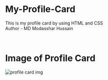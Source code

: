 # My-Profile-Card
This is my profile card by using HTML and CSS
<br>
Author - MD Modasshar Hussain

<br>

# Image of Profile Card

![profile card img](https://github.com/user-attachments/assets/9d6a6f6f-a1a1-4ec9-b923-df817a79b791)
